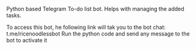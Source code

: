 Python based Telegram To-do list bot.
Helps with managing the added tasks.

To access this bot, he following link will tak you to the bot chat: t.me/ricenoodlessbot
Run the python code and send any message to the bot to activate it

